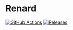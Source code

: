 Renard
===
[![GitHub Actions](https://github.com/rencotsuki/Renard/workflows/Build-Debug/badge.svg)](https://github.com/rencotsuki/Renard/actions) [![Releases](https://img.shields.io/github/release/rencotsuki/Renard.svg)](https://github.com/rencotsuki/Renard/releases)
